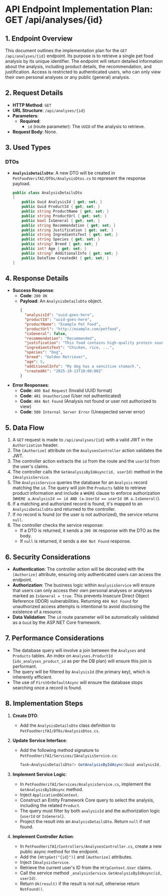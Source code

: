 # API Endpoint Implementation Plan: GET /api/analyses/{id}

## 1. Endpoint Overview
This document outlines the implementation plan for the `GET /api/analyses/{id}` endpoint. Its purpose is to retrieve a single pet food analysis by its unique identifier. The endpoint will return detailed information about the analysis, including product details, the recommendation, and justification. Access is restricted to authenticated users, who can only view their own personal analyses or any public (general) analysis.

## 2. Request Details
- **HTTP Method**: `GET`
- **URL Structure**: `/api/analyses/{id}`
- **Parameters**:
  - **Required**:
    - `id` (route parameter): The `UUID` of the analysis to retrieve.
- **Request Body**: None.

## 3. Used Types

### DTOs
- **`AnalysisDetailsDto`**: A new DTO will be created in `PetFoodVerifAI/DTOs/AnalysisDtos.cs` to represent the response payload.
  ```csharp
  public class AnalysisDetailsDto
  {
      public Guid AnalysisId { get; set; }
      public Guid ProductId { get; set; }
      public string ProductName { get; set; }
      public string ProductUrl { get; set; }
      public bool IsGeneral { get; set; }
      public string Recommendation { get; set; }
      public string Justification { get; set; }
      public string IngredientsText { get; set; }
      public string Species { get; set; }
      public string? Breed { get; set; }
      public int? Age { get; set; }
      public string? AdditionalInfo { get; set; }
      public DateTime CreatedAt { get; set; }
  }
  ```

## 4. Response Details
- **Success Response**:
  - **Code**: `200 OK`
  - **Payload**: An `AnalysisDetailsDto` object.
    ```json
    {
      "analysisId": "uuid-goes-here",
      "productId": "uuid-goes-here",
      "productName": "Example Pet Food",
      "productUrl": "http://example.com/petfood",
      "isGeneral": false,
      "recommendation": "Recommended",
      "justification": "This food contains high-quality protein sources...",
      "ingredientsText": "Chicken, rice, ...",
      "species": "Dog",
      "breed": "Golden Retriever",
      "age": 5,
      "additionalInfo": "My dog has a sensitive stomach.",
      "createdAt": "2025-10-13T10:00:00Z"
    }
    ```
- **Error Responses**:
  - **Code**: `400 Bad Request` (Invalid UUID format)
  - **Code**: `401 Unauthorized` (User not authenticated)
  - **Code**: `404 Not Found` (Analysis not found or user not authorized to view)
  - **Code**: `500 Internal Server Error` (Unexpected server error)

## 5. Data Flow
1. A `GET` request is made to `/api/analyses/{id}` with a valid JWT in the `Authorization` header.
2. The `[Authorize]` attribute on the `AnalysesController` action validates the JWT.
3. The controller action extracts the `id` from the route and the `userId` from the user's claims.
4. The controller calls the `GetAnalysisByIdAsync(id, userId)` method in the `IAnalysisService`.
5. The `AnalysisService` queries the database for an `Analysis` record matching the `id`. The query will join the `Products` table to retrieve product information and include a `WHERE` clause to enforce authorization (`WHERE a.AnalysisId == id AND (a.UserId == userId OR a.IsGeneral)`).
6. If a matching and authorized record is found, it's mapped to an `AnalysisDetailsDto` and returned to the controller.
7. If no record is found (or the user is not authorized), the service returns `null`.
8. The controller checks the service response:
   - If a DTO is returned, it sends a `200 OK` response with the DTO as the body.
   - If `null` is returned, it sends a `404 Not Found` response.

## 6. Security Considerations
- **Authentication**: The controller action will be decorated with the `[Authorize]` attribute, ensuring only authenticated users can access the endpoint.
- **Authorization**: The business logic within `AnalysisService` will ensure that users can only access their own personal analyses or analyses marked as `IsGeneral = true`. This prevents Insecure Direct Object Reference (IDOR) vulnerabilities. Returning `404 Not Found` for unauthorized access attempts is intentional to avoid disclosing the existence of a resource.
- **Data Validation**: The `id` route parameter will be automatically validated as a `Guid` by the ASP.NET Core framework.

## 7. Performance Considerations
- The database query will involve a join between the `Analyses` and `Products` tables. An index on `Analyses.ProductId` (`idx_analyses_product_id` as per the DB plan) will ensure this join is performant.
- The query will be filtered by `AnalysisId` (the primary key), which is inherently efficient.
- The use of `FirstOrDefaultAsync` will ensure the database stops searching once a record is found.

## 8. Implementation Steps
1. **Create DTO**:
   - Add the `AnalysisDetailsDto` class definition to `PetFoodVerifAI/DTOs/AnalysisDtos.cs`.

2. **Update Service Interface**:
   - Add the following method signature to `PetFoodVerifAI/Services/IAnalysisService.cs`:
     ```csharp
     Task<AnalysisDetailsDto?> GetAnalysisByIdAsync(Guid analysisId, string userId);
     ```

3. **Implement Service Logic**:
   - In `PetFoodVerifAI/Services/AnalysisService.cs`, implement the `GetAnalysisByIdAsync` method.
   - Inject `ApplicationDbContext`.
   - Construct an Entity Framework Core query to select the analysis, including the related `Product`.
   - The query must filter by both `analysisId` and the authorization logic (`userId` or `IsGeneral`).
   - Project the result into an `AnalysisDetailsDto`. Return `null` if not found.

4. **Implement Controller Action**:
   - In `PetFoodVerifAI/Controllers/AnalysesController.cs`, create a new public async method for the endpoint.
   - Add the `[HttpGet("{id}")]` and `[Authorize]` attributes.
   - Inject `IAnalysisService`.
   - Retrieve the current user's ID from the `HttpContext.User` claims.
   - Call the service method `_analysisService.GetAnalysisByIdAsync(id, userId)`.
   - Return `Ok(result)` if the result is not null, otherwise return `NotFound()`.
